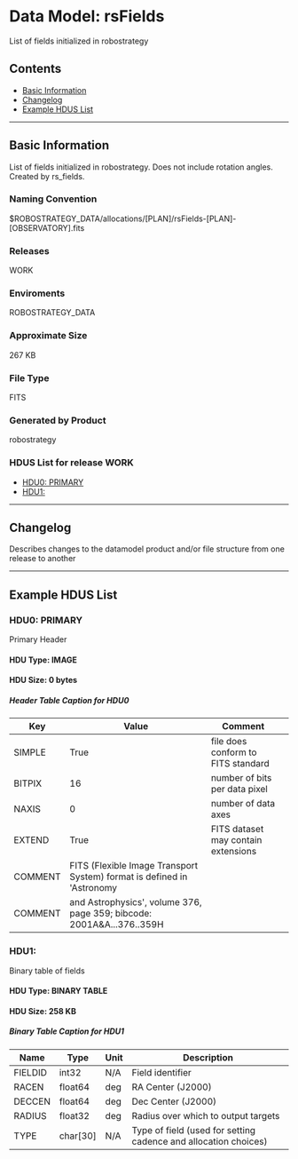 # Data Model: rsFields


List of fields initialized in robostrategy


## Contents
- [Basic Information](#basic-information)
- [Changelog](#changelog)
- [Example HDUS List](#example-hdus-list)

---

## Basic Information
List of fields initialized in robostrategy. Does not include rotation angles. Created by rs_fields.

### Naming Convention
$ROBOSTRATEGY_DATA/allocations/[PLAN]/rsFields-[PLAN]-[OBSERVATORY].fits

### Releases
WORK

### Enviroments
ROBOSTRATEGY_DATA

### Approximate Size
267 KB

### File Type
FITS

### Generated by Product
robostrategy

### HDUS List for release WORK
  - [HDU0: PRIMARY](#hdu0-primary)
  - [HDU1: ](#hdu1)

---

## Changelog
Describes changes to the datamodel product and/or file structure from one release to another

---
## Example HDUS List

### HDU0: PRIMARY
Primary Header

#### HDU Type: IMAGE
#### HDU Size:  0 bytes

##### Header Table Caption for HDU0
Key | Value | Comment | |
| --- | --- | --- | --- |
| SIMPLE | True | file does conform to FITS standard |
| BITPIX | 16 | number of bits per data pixel |
| NAXIS | 0 | number of data axes |
| EXTEND | True | FITS dataset may contain extensions |
| COMMENT |   FITS (Flexible Image Transport System) format is defined in 'Astronomy |  |
| COMMENT |   and Astrophysics', volume 376, page 359; bibcode: 2001A&A...376..359H |  |



### HDU1:
Binary table of fields

#### HDU Type: BINARY TABLE
#### HDU Size:  258 KB

##### Binary Table Caption for HDU1
Name | Type | Unit | Description |
| --- | --- | --- | --- |
 | FIELDID | int32 | N/A | Field identifier |
 | RACEN | float64 | deg | RA Center (J2000) |
 | DECCEN | float64 | deg | Dec Center (J2000) |
 | RADIUS | float32 | deg | Radius over which to output targets |
 | TYPE | char[30] | N/A | Type of field (used for setting cadence and allocation choices) |
